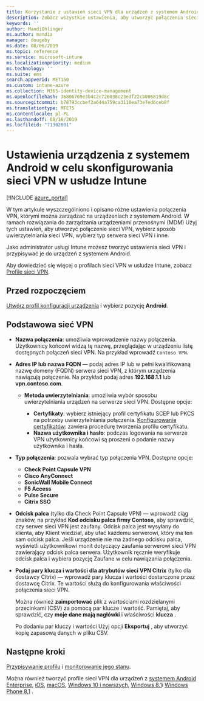 ```yaml
---
title: Korzystanie z ustawień sieci VPN dla urządzeń z systemem Android w usłudze Microsoft Intune — Azure | Microsoft Docs
description: Zobacz wszystkie ustawienia, aby utworzyć połączenia sieci VPN na urządzeniach z systemem Android w Microsoft Intune. Wprowadź nazwę połączenia, adres IP lub nazwę FQDN serwera sieci VPN, wybierz sposób uwierzytelniania użytkowników, a następnie wybierz Citrix, SonicWall, Check Point kapsułka i Pulse bezpieczne typy połączeń.
keywords: ''
author: MandiOhlinger
ms.author: mandia
manager: dougeby
ms.date: 08/06/2019
ms.topic: reference
ms.service: microsoft-intune
ms.localizationpriority: medium
ms.technology: ''
ms.suite: ems
search.appverid: MET150
ms.custom: intune-azure
ms.collection: M365-identity-device-management
ms.openlocfilehash: 36806769e3b4c2c726038c23edf22cb006819d8c
ms.sourcegitcommit: b78793ccbef2a644a759ca3110ea73e7ed6ceb8f
ms.translationtype: MTE75
ms.contentlocale: pl-PL
ms.lasthandoff: 08/16/2019
ms.locfileid: "71302801"
---
```

# <a name="android-device-settings-to-configure-vpn-in-intune"></a>Ustawienia urządzenia z systemem Android w celu skonfigurowania sieci VPN w usłudze Intune

[!INCLUDE [azure_portal](./includes/azure_portal.md)]

W tym artykule wyszczególniono i opisano różne ustawienia połączenia VPN, którymi można zarządzać na urządzeniach z systemem Android. W ramach rozwiązania do zarządzania urządzeniami przenośnymi (MDM) Użyj tych ustawień, aby utworzyć połączenie sieci VPN, wybierz sposób uwierzytelniania sieci VPN, wybierz typ serwera sieci VPN i inne.

Jako administrator usługi Intune możesz tworzyć ustawienia sieci VPN i przypisywać je do urządzeń z systemem Android. 

Aby dowiedzieć się więcej o profilach sieci VPN w usłudze Intune, zobacz [Profile sieci VPN](vpn-settings-configure.md).

## <a name="before-you-begin"></a>Przed rozpoczęciem

[Utwórz profil konfiguracji urządzenia](vpn-settings-configure.md#create-a-device-profile) i wybierz pozycję **Android**.

## <a name="base-vpn"></a>Podstawowa sieć VPN

- **Nazwa połączenia**: umożliwia wprowadzenie nazwy połączenia. Użytkownicy końcowi widzą tę nazwę, przeglądając w urządzeniu listę dostępnych połączeń sieci VPN. Na przykład wprowadź `Contoso VPN`.
- **Adres IP lub nazwa FQDN** — podaj adres IP lub w pełni kwalifikowaną nazwę domeny (FQDN) serwera sieci VPN, z którym urządzenia nawiązują połączenie. Na przykład podaj adres **192.168.1.1** lub **vpn.contoso.com**.

  - **Metoda uwierzytelniania**: umożliwia wybór sposobu uwierzytelniania urządzeń na serwerze sieci VPN. Dostępne opcje:

    - **Certyfikaty**: wybierz istniejący profil certyfikatu SCEP lub PKCS na potrzeby uwierzytelniania połączenia. [Konfigurowanie certyfikatów](certificates-configure.md): zawiera procedurę tworzenia profilu certyfikatu.
    - **Nazwa użytkownika i hasło**: podczas logowania na serwerze VPN użytkownicy końcowi są proszeni o podanie nazwy użytkownika i hasła.

- **Typ połączenia**: pozwala wybrać typ połączenia VPN. Dostępne opcje:

  - **Check Point Capsule VPN**
  - **Cisco AnyConnect**
  - **SonicWall Mobile Connect**
  - **F5 Access**
  - **Pulse Secure**
  - **Citrix SSO**

- **Odcisk palca** (tylko dla Check Point Capsule VPN) — wprowadź ciąg znaków, na przykład **Kod odcisku palca firmy Contoso**, aby sprawdzić, czy serwer sieci VPN jest zaufany. Odcisk palca jest wysyłany do klienta, aby Klient wiedział, aby ufać każdemu serwerowi, który ma ten sam odcisk palca. Jeśli urządzenie nie ma żadnego odcisku palca, wyświetli użytkownikowi monit dotyczący zaufania serwerowi sieci VPN zawierający odcisk palca serwera. Użytkownik ręcznie weryfikuje odcisk palca i wybiera pozycję Zaufane w celu nawiązania połączenia.
- **Podaj pary klucza i wartości dla atrybutów sieci VPN Citrix** (tylko dla dostawcy Citrix) — wprowadź pary klucza i wartości dostarczone przez dostawcę Citrix. Te wartości służą do konfigurowania właściwości połączenia sieci VPN. 

  Można również **zaimportować** plik z wartościami rozdzielanymi przecinkami (CSV) za pomocą par klucze i wartość. Pamiętaj, aby sprawdzić, czy **moje dane mają nagłówki** i właściwości **klucza** .

  Po dodaniu par kluczy i wartości Użyj opcji **Eksportuj** , aby utworzyć kopię zapasową danych w pliku CSV.

## <a name="next-steps"></a>Następne kroki

[Przypisywanie profilu](device-profile-assign.md) i [monitorowanie jego stanu](device-profile-monitor.md).

Można również tworzyć profile sieci VPN dla urządzeń z [systemem Android Enterprise](vpn-settings-android-enterprise.md), [iOS](vpn-settings-ios.md), [macOS](vpn-settings-macos.md), [Windows 10 i nowszych](vpn-settings-windows-10.md), [Windows 8.1](vpn-settings-windows-8-1.md)i [Windows Phone 8,1](vpn-settings-windows-phone-8-1.md) .
